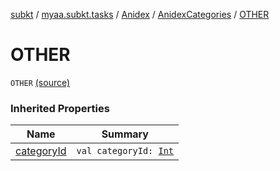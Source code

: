 [subkt](../../../index.md) / [myaa.subkt.tasks](../../index.md) / [Anidex](../index.md) / [AnidexCategories](index.md) / [OTHER](./-o-t-h-e-r.md)

# OTHER

`OTHER` [(source)](https://github.com/Myaamori/SubKt/blob/0.1.7/src/main/kotlin/myaa/subkt/tasks/tasks.kt#L1043)

### Inherited Properties

| Name | Summary |
|---|---|
| [categoryId](category-id.md) | `val categoryId: `[`Int`](https://kotlinlang.org/api/latest/jvm/stdlib/kotlin/-int/index.html) |
